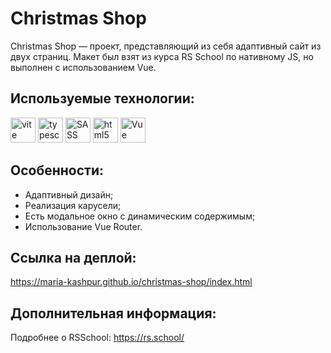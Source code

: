 # Christmas Shop
Christmas Shop — проект, представляющий из себя адаптивный сайт из двух страниц.
Макет был взят из курса RS School по нативному JS, но выполнен c использованием Vue.

## Используемые технологии:

<img alt="vite" src="https://img.shields.io/badge/vite-646CFF.svg?style=for-the-badge&logo=vite&logoColor=white" height="40"/>

<img alt="typescript" src="https://img.shields.io/badge/typescript-3178C6.svg?style=for-the-badge&logo=typescript&logoColor=white" height="40"/>

<img alt="SASS" src="https://img.shields.io/badge/Sass-CC6699.svg?style=for-the-badge&logo=Sass&logoColor=white" height="40"/>

<img alt="html5" src="https://img.shields.io/badge/html5-%23E34F26.svg?style=for-the-badge&logo=html5&logoColor=white" height="40"/>

<img alt="Vue" src="https://img.shields.io/badge/Vue.js-35495E?style=for-the-badge&logo=vuedotjs&logoColor=4FC08D" height="40"/>

## Особенности:
- Адаптивный дизайн;
- Реализация карусели;
- Есть модальное окно с динамическим содержимым;
- Использование Vue Router.

## Ссылка на деплой: 
https://maria-kashpur.github.io/christmas-shop/index.html

## Дополнительная информация:
Подробнее о RSSchool: https://rs.school/